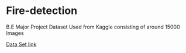 # Fire-detection
B.E Major Project
Dataset Used from Kaggle consisting of around 15000 Images

[Data Set link](https://www.kaggle.com/kutaykutlu/forest-fire)
